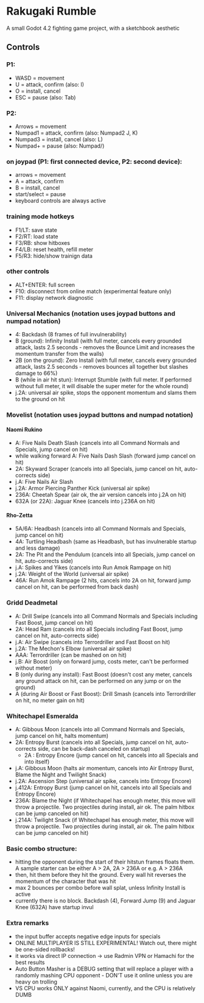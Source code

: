 # Rakugaki Rumble
A small Godot 4.2 fighting game project, with a sketchbook aesthetic

## Controls

### P1:
* WASD = movement
* U = attack, confirm (also: I)
* O = install, cancel
* ESC = pause (also: Tab)

### P2:
* Arrows = movement
* Numpad1 = attack, confirm (also: Numpad2 J, K)
* Numpad3 = install, cancel (also: L)
* Numpad+ = pause (also: Numpad/)

### on joypad (P1: first connected device, P2: second device): 
* arrows = movement
* A = attack, confirm
* B = install, cancel
* start/select = pause
* keyboard controls are always active

### training mode hotkeys
* F1/LT: save state
* F2/RT: load state
* F3/RB: show hitboxes
* F4/LB: reset health, refill meter
* F5/R3: hide/show trainign data

### other controls
* ALT+ENTER: full screen
* F10: disconnect from online match (experimental feature only)
* F11: display network diagnostic

### Universal Mechanics (notation uses joypad buttons and numpad notation)
* 4: Backdash (8 frames of full invulnerability)
* B (ground): Infinity Install (with full meter, cancels every grounded attack, lasts 2.5 seconds - removes the Bounce Limit and increases the momentum transfer from the walls)
* 2B (on the ground): Zero Install (with full meter, cancels every grounded attack, lasts 2.5 seconds - removes bounces all together but slashes damage to 66%)
* B (while in air hit stun): Interrupt Stumble (with full meter. If performed without full meter, it will disable the super meter for the whole round) 
* j.2A: universal air spike, stops the opponent momentum and slams them to the ground on hit

### Movelist (notation uses joypad buttons and numpad notation)

#### Naomi Rukino
* A: Five Nails Death Slash (cancels into all Command Normals and Specials, jump cancel on hit)
* while walking forward A: Five Nails Dash Slash (forward jump cancel on hit)
* 2A: Skyward Scraper (cancels into all Specials, jump cancel on hit, auto-corrects side)
* j.A: Five Nails Air Slash
* j.2A: Armor Piercing Panther Kick (universal air spike)
* 236A: Cheetah Spear (air ok, the air version cancels into j.2A on hit)
* 632A (or 22A): Jaguar Knee (cancels into j.236A on hit)

#### Rho-Zetta
* 5A/6A: Headbash (cancels into all Command Normals and Specials, jump cancel on hit)
* 4A: Turtling Headbash (same as Headbash, but has invulnerable startup and less damage)
* 2A: The Pit and the Pendulum (cancels into all Specials, jump cancel on hit, auto-corrects side)
* j.A: Spikes and Yikes (cancels into Run Amok Rampage on hit)
* j.2A: Weight of the World (universal air spike)
* 46A: Run Amok Rampage (2 hits, cancels into 2A on hit, forward jump cancel on hit, can be performed from back dash)

### Gridd Deadmetal
* A: Drill Swipe (cancels into all Command Normals and Specials including Fast Boost, jump cancel on hit)
* 2A: Head Ram (cancels into all Specials including Fast Boost, jump cancel on hit, auto-corrects side)
* j.A: Air Swipe (cancels into Terrordriller and Fast Boost on hit)
* j.2A: The Mechon's Elbow (universal air spike)
* AAA: Terrordriller (can be mashed on on hit)
* j.B: Air Boost (only on forward jump, costs meter, can't be performed without meter)
* B (only during any install): Fast Boost (doesn't cost any meter, cancels any ground attack on hit, can be performed on any jump or on the ground)
* A (during Air Boost or Fast Boost): Drill Smash (cancels into Terrordriller on hit, no meter gain on hit)

### Whitechapel Esmeralda
* A: Gibbous Moon (cancels into all Command Normals and Specials, jump cancel on hit, halts momentum)
* 2A: Entropy Burst (cancels into all Specials, jump cancel on hit, auto-corrects side, can be back-dash canceled on startup)
    * 2A : Entropy Encore (jump cancel on hit, cancels into all Specials and into itself)
* j.A: Gibbous Moon (halts air momentum, cancels into Air Entropy Burst, Blame the Night and Twilight Snack)
* j.2A: Ascension Step (universal air spike, cancels into Entropy Encore)
* j.412A: Entropy Burst (jump cancel on hit, cancels into all Specials and Entropy Encore)
* 236A: Blame the Night (if Whitechapel has enough meter, this move will throw a projectile. Two projectiles during install, air ok. The palm hitbox can be jump canceled on hit)
* j.214A: Twilight Snack (if Whitechapel has enough meter, this move will throw a projectile. Two projectiles during install, air ok. The palm hitbox can be jump canceled on hit)

### Basic combo structure:
* hitting the opponent during the start of their hitstun frames floats them. A sample starter can be either A > 2A, 2A > 236A or e.g. A > 236A
* then, hit them before they hit the ground. Every wall hit reverses the momentum of the character that was hit 
* max 2 bounces per combo before wall splat, unless Infinity Install is active
* currently there is no block. Backdash (4), Forward Jump (9) and Jaguar Knee (632A) have startup invul

### Extra remarks
* the input buffer accepts negative edge inputs for specials
* ONLINE MULTIPLAYER IS STILL EXPERIMENTAL! Watch out, there might be one-sided rollbacks! 
* it works via direct IP connection -> use Radmin VPN or Hamachi for the best results
* Auto Button Masher is a DEBUG setting that will replace a player with a randomly mashing CPU opponent - DON'T use it online unless you are heavy on trolling
* VS CPU works ONLY against Naomi, currently, and the CPU is relatively DUMB

